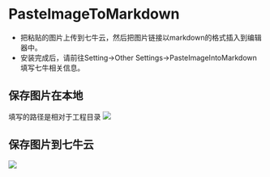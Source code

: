 # PasteImageToMarkdown
- 把粘贴的图片上传到七牛云，然后把图片链接以markdown的格式插入到编辑器中。
- 安装完成后，请前往Setting->Other Settings->PasteImageIntoMarkdown填写七牛相关信息。

## 保存图片在本地
填写的路径是相对于工程目录
![](http://img.ljd.leyongleshi.com/markdown/118043455692180.png)

## 保存图片到七牛云
![](http://img.ljd.leyongleshi.com/markdown/118192020648670.png)
